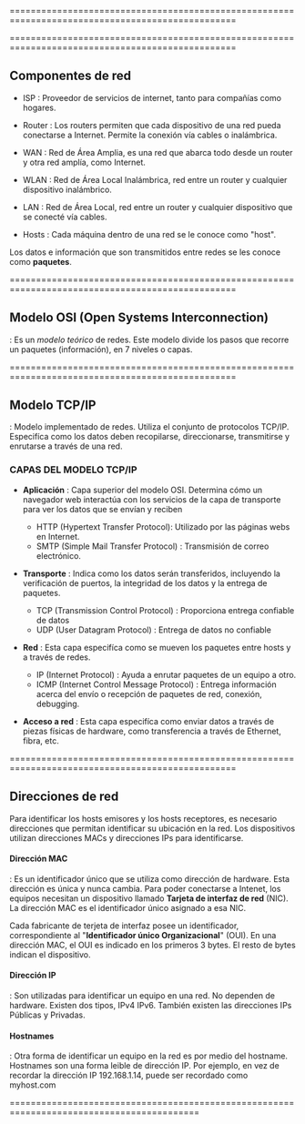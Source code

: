 =================================================================================================

=================================================================================================

## Componentes de red

- ISP : Proveedor de servicios de internet, tanto para compañías como hogares.

- Router : Los routers permiten que cada dispositivo de una red pueda conectarse a Internet.
	   Permite la conexión vía cables o inalámbrica.

- WAN : Red de Área Amplia, es una red que abarca todo desde un router y otra red amplía, como 
Internet.

- WLAN : Red de Área Local Inalámbrica, red entre un router y cualquier dispositivo 
inalámbrico.

- LAN : Red de Área Local, red entre un router y cualquier dispositivo que se conecté vía 
cables.

- Hosts : Cada máquina dentro de una red se le conoce como "host".

Los datos e información que son transmitidos entre redes se les conoce como **paquetes**.

=================================================================================================

## Modelo OSI (Open Systems Interconnection)

: Es un *modelo teórico* de redes.
Este modelo divide los pasos que recorre un paquetes (información), en 7 niveles o capas.

=================================================================================================

## Modelo TCP/IP

: Modelo implementado de redes. Utiliza el conjunto de protocolos TCP/IP. Especifíca como los 
datos deben recopilarse, direccionarse, transmitirse y enrutarse a través de una red.

### CAPAS DEL MODELO TCP/IP

- **Aplicación**
: Capa superior del modelo OSI. Determina cómo un navegador web interactúa con los servicios de 
la capa de transporte para ver los datos que se envían y reciben

	- HTTP (Hypertext Transfer Protocol): Utilizado por las páginas webs en Internet.
	- SMTP (Simple Mail Transfer Protocol) : Transmisión de correo electrónico.

- **Transporte**
: Indica como los datos serán transferidos, incluyendo la verificación de puertos, la 
integridad de los datos y la entrega de paquetes.

	- TCP (Transmission Control Protocol) : Proporciona entrega confiable de datos
	- UDP (User Datagram Protocol) : Entrega de datos no confiable

- **Red**
: Esta capa especifíca como se mueven los paquetes entre hosts y a través de redes.

	- IP (Internet Protocol) : Ayuda a enrutar paquetes de un equipo a otro.
	- ICMP (Internet Control Message Protocol) : Entrega información acerca del envío o 
			                             recepción de paquetes de red, conexión, 
						     debugging.

- **Acceso a red**
: Esta capa especifíca como enviar datos a través de piezas físicas de hardware, como 
transferencia a través de Ethernet, fibra, etc.

=================================================================================================

## Direcciones de red

Para identificar los hosts emisores y los hosts receptores, es necesario direcciones que 
permitan identificar su ubicación en la red. Los dispositivos utilizan direcciones MACs y 
direcciones IPs para identificarse.

#### Dirección **MAC**
: Es un identificador único que se utiliza como dirección de hardware. Esta dirección es única 
y nunca cambia.
Para poder conectarse a Intenet, los equipos necesitan un dispositivo llamado **Tarjeta de 
interfaz de red** (NIC). La dirección MAC es el identificador único asignado a esa NIC.

Cada fabricante de terjeta de interfaz posee un identificador, correspondiente al 
"**Identificador único Organizacional**" (OUI). En una dirección MAC, el OUI es indicado en los 
primeros 3 bytes. El resto de bytes indican el dispositivo.

#### Dirección **IP**
: Son utilizadas para identificar un equipo en una red. No dependen de hardware. Existen dos 
tipos, IPv4 IPv6. También existen las direcciones IPs Públicas y Privadas.

#### Hostnames
: Otra forma de identificar un equipo en la red es por medio del hostname. Hostnames son una 
forma leible de dirección IP. Por ejemplo, en vez de recordar la dirección IP 192.168.1.14, 
puede ser recordado como myhost.com


==========================================================================================

